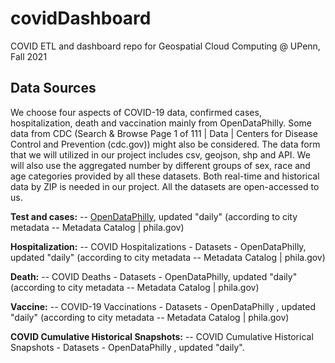 # covidDashboard
COVID ETL and dashboard repo for Geospatial Cloud Computing @ UPenn, Fall 2021

## Data Sources
We choose four aspects of COVID-19 data, confirmed cases, hospitalization, death and vaccination mainly from OpenDataPhilly. Some data from CDC (Search & Browse Page 1 of 111 | Data | Centers for Disease Control and Prevention (cdc.gov)) might also be considered. The data form that we will utilized in our project includes csv, geojson, shp and API.  We will also use the aggregated number by different groups of sex, race and age categories provided by all these datasets. Both real-time and historical data by ZIP is needed in our project. All the datasets are open-accessed to us. 

**Test and cases:** -- [OpenDataPhilly](https://www.opendataphilly.org/dataset/covid-cases), updated "daily" (according to city metadata -- Metadata Catalog | phila.gov)

**Hospitalization:** -- COVID Hospitalizations - Datasets - OpenDataPhilly, updated "daily" (according to city metadata -- Metadata Catalog | phila.gov)

**Death:** -- COVID Deaths - Datasets - OpenDataPhilly, updated "daily" (according to city metadata -- Metadata Catalog | phila.gov)

**Vaccine:** -- COVID-19 Vaccinations - Datasets - OpenDataPhilly , updated "daily" (according to city metadata -- Metadata Catalog | phila.gov)

**COVID Cumulative Historical Snapshots:** -- COVID Cumulative Historical Snapshots - Datasets - OpenDataPhilly , updated "daily".  
